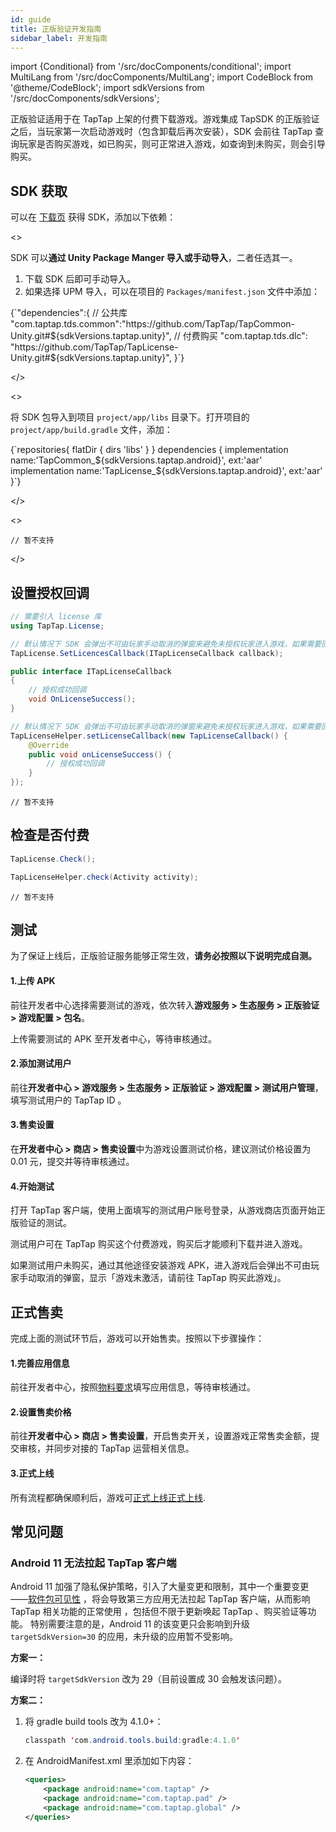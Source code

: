 ```yaml
---
id: guide
title: 正版验证开发指南
sidebar_label: 开发指南
---
```


import {Conditional} from '/src/docComponents/conditional';
import MultiLang from '/src/docComponents/MultiLang';
import CodeBlock from '@theme/CodeBlock';
import sdkVersions from '/src/docComponents/sdkVersions';

正版验证适用于在 TapTap 上架的付费下载游戏。游戏集成 TapSDK 的正版验证之后，当玩家第一次启动游戏时（包含卸载后再次安装），SDK 会前往 TapTap 查询玩家是否购买游戏，如已购买，则可正常进入游戏，如查询到未购买，则会引导购买。

## SDK 获取

可以在 [下载页](/tap-download) 获得 SDK，添加以下依赖：

<MultiLang>

<>

SDK 可以**通过 Unity Package Manger 导入或手动导入**，二者任选其一。

1. 下载 SDK 后即可手动导入。
2. 如果选择 UPM 导入，可以在项目的 `Packages/manifest.json` 文件中添加：

<CodeBlock className="json">
{`"dependencies":{
    // 公共库
    "com.taptap.tds.common":"https://github.com/TapTap/TapCommon-Unity.git#${sdkVersions.taptap.unity}",
    // 付费购买
    "com.taptap.tds.dlc": "https://github.com/TapTap/TapLicense-Unity.git#${sdkVersions.taptap.unity}",
}`}
</CodeBlock>

</>

<>

将 SDK 包导入到项目 `project/app/libs` 目录下。打开项目的 `project/app/build.gradle` 文件，添加：

<CodeBlock className="groovy">
{`repositories{
    flatDir {  
        dirs 'libs'  
    }  
}  
dependencies {
    implementation name:'TapCommon_${sdkVersions.taptap.android}', ext:'aar'
    implementation name:'TapLicense_${sdkVersions.taptap.android}', ext:'aar'
}`}
</CodeBlock>

</>

<>

```objc
// 暂不支持
```

</>

</MultiLang>

## 设置授权回调

<MultiLang>

```cs
// 需要引入 license 库
using TapTap.License;

// 默认情况下 SDK 会弹出不可由玩家手动取消的弹窗来避免未授权玩家进入游戏，如果需要回调来触发流程，请添加如下代码
TapLicense.SetLicencesCallback(ITapLicenseCallback callback);

public interface ITapLicenseCallback
{
    // 授权成功回调
    void OnLicenseSuccess();
}

```

```java
// 默认情况下 SDK 会弹出不可由玩家手动取消的弹窗来避免未授权玩家进入游戏，如果需要回调来触发流程，请添加如下代码
TapLicenseHelper.setLicenseCallback(new TapLicenseCallback() {
    @Override
    public void onLicenseSuccess() {
        // 授权成功回调
    }
});
```

```objc
// 暂不支持
```

</MultiLang>

## 检查是否付费

<MultiLang>

```cs
TapLicense.Check();
```

```java
TapLicenseHelper.check(Activity activity);
```

```objc
// 暂不支持
```

</MultiLang>

## 测试

为了保证上线后，正版验证服务能够正常生效，**请务必按照以下说明完成自测。**

#### 1.上传 APK

前往开发者中心选择需要测试的游戏，依次转入**游戏服务 > 生态服务 > 正版验证 > 游戏配置 > 包名**。

上传需要测试的 APK 至开发者中心，等待审核通过。

#### 2.添加测试用户

前往**开发者中心 > 游戏服务 > 生态服务 > 正版验证 > 游戏配置 > 测试用户管理**，填写测试用户的 TapTap ID 。

#### 3.售卖设置

在**开发者中心 > 商店 > 售卖设置**中为游戏设置测试价格，建议测试价格设置为 0.01 元，提交并等待审核通过。

#### 4.开始测试

打开 TapTap 客户端，使用上面填写的测试用户账号登录，从游戏商店页面开始正版验证的测试。

测试用户可在 TapTap 购买这个付费游戏，购买后才能顺利下载并进入游戏。

如果测试用户未购买，通过其他途径安装游戏 APK，进入游戏后会弹出不可由玩家手动取消的弹窗，显示「游戏未激活，请前往 TapTap 购买此游戏」。

## 正式售卖

完成上面的测试环节后，游戏可以开始售卖。按照以下步骤操作：

#### 1.完善应用信息

前往开发者中心，按照[物料要求](/store/store-material/)填写应用信息，等待审核通过。

#### 2.设置售卖价格

前往**开发者中心 > 商店 > 售卖设置**，开启售卖开关，设置游戏正常售卖金额，提交审核，并同步对接的 TapTap 运营相关信息。

#### 3.正式上线

所有流程都确保顺利后，游戏可<Conditional region='cn'>[正式上线](/store/store-release/)</Conditional><Conditional region='global'>[正式上线](/store/store-publish-game)</Conditional>.

## 常见问题

### Android 11 无法拉起 TapTap 客户端

Android 11 加强了隐私保护策略，引入了大量变更和限制，其中一个重要变更——[软件包可见性](https://developer.android.com/about/versions/11/privacy/package-visibility) ，将会导致第三方应用无法拉起 TapTap 客户端，从而影响 TapTap 相关功能的正常使用 ，包括但不限于更新唤起 TapTap 、购买验证等功能。
特别需要注意的是，Android 11 的该变更只会影响到升级 ` targetSdkVersion=30 ` 的应用，未升级的应用暂不受影响。

**方案一：**

编译时将 `targetSdkVersion` 改为 29（目前设置成 30 会触发该问题）。

**方案二：**

1. 将 gradle build tools 改为 4.1.0+：

    ```java
    classpath 'com.android.tools.build:gradle:4.1.0'
    ```

2. 在 AndroidManifest.xml 里添加如下内容：

    ```xml
    <queries>
        <package android:name="com.taptap" />
        <package android:name="com.taptap.pad" />
        <package android:name="com.taptap.global" />
    </queries>
    ```
